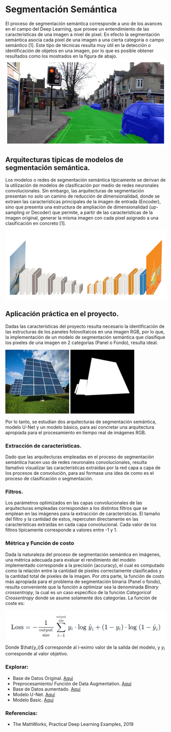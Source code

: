 # Segmentación Semántica

El proceso de segmentación semántica corresponde a uno de los avances en el campo del Deep Learning, que provee un entendimiento de las características de una imagen a nivel de pixel. En efecto la segmentación semántica asocia cada pixel de una imagen a una cierta categoría o campo semántico [1].
Este tipo de técnicas resulta muy útil en la detección o identificación de objetos en una imagen, por lo que es posible obtener resultados como los mostrados en la figura de abajo.
![Ejemplo](https://github.com/AndresFlorez-Git/Proyecto_Electronica/blob/master/Segmentacion%20Semantica%20Git/Figures%20README/ejemplo_segmentacion.png)
## Arquitecturas típicas de modelos de segmentación semántica.
Los modelos o redes de segmentación semántica típicamente se derivan de la utilización de modelos de clasificación por medio de redes neuronales convolucionales.
Sin embargo, las arquitecturas de segmentación presentan no solo un camino de reducción de dimensionalidad, donde se extraen las características principales de la imagen de entrada (Encoder), sino que presenta una estructura de ampliación de dimensionalidad (up-sampling or Decoder) que permite, a partir de las características de la imagen original, generar la misma imagen con cada pixel asignado a una clasificación en concreto [1].

![arc_segmentacion](https://github.com/AndresFlorez-Git/Proyecto_Electronica/blob/master/Segmentacion%20Semantica%20Git/Figures%20README/arc_segmentacion.png)

## Aplicación práctica en el proyecto.
Dadas las características del proyecto resulta necesario la identificación de las estructuras de los paneles fotovoltaicos en una imagen RGB, por lo que, la implementación de un modelo de segmentación semántica que clasifique los pixeles de una imagen en 2 categorías (Panel o Fondo), resulta ideal.

![imagen](https://github.com/AndresFlorez-Git/Proyecto_Electronica/blob/master/Segmentacion%20Semantica%20Git/Data%20Set/Images/8.jpg)
![mascara](https://github.com/AndresFlorez-Git/Proyecto_Electronica/blob/master/Segmentacion%20Semantica%20Git/Data%20Set/Masks/Label_8.png)

Por lo tanto, se estudian dos arquitecturas de segmentación semántica, modelo U-Net y un modelo básico, para así concretar una arquitectura apropiada para el procesamiento en tiempo real de imágenes RGB. 


### Extracción de características.
Dado que las arquitecturas empleadas en el proceso de segmentación semántica hacen uso de redes neuronales convolucionales, resulta llamativo visualizar las características extraídas por la red capa a capa de los procesos de convolución, para así formase una idea de como es el proceso de clasificación o segmentación.


### Filtros.
Los parámetros optimizados en las capas convolucionales de las arquitecturas empleadas corresponden a los distintos filtros que se emplean en las imágenes para la extracción de características.
El tamaño del filtro y la cantidad de estos, repercuten directamente en las características extraídas en cada capa convolucional. Cada valor de los filtros típicamente corresponde a valores entre -1 y 1.


### Métrica y Función de costo
Dada la naturaleza del proceso de segmentación semántica en imágenes, una métrica adecuada para evaluar el rendimiento del modelo implementado corresponde a la precisión (accuracy), el cual es computado como la relación entre la cantidad de pixeles correctamente clasificados y la cantidad total de pixeles de la imagen.
Por otra parte, la función de costo más apropiada para el problema de segmentación binaria (Panel o fondo), resulta conveniente que la función a optimizar sea la denominada *Binary crossentropy*, la cual es un caso específico de la función *Categorical Crossentropy* donde se asume solamente dos categorías.
La función de coste es:

![loss](https://github.com/AndresFlorez-Git/Proyecto_Electronica/blob/master/Segmentacion%20Semantica%20Git/Figures%20README/loss.png)

Donde $\hat{y_i}$ corresponde al i-eximo valor de la salida del modelo, y $y_i$ corresponde al valor objetivo.
 

### Explorar:
- Base de Datos Original. [Aquí](https://github.com/AndresFlorez-Git/Proyecto_Electronica/tree/master/Segmentacion%20Semantica%20Git/Data%20Set)
- Preprocesamiento/ Función de Data Augmentation. [Aquí](https://github.com/AndresFlorez-Git/Proyecto_Electronica/tree/master/Segmentacion%20Semantica%20Git/Preprocessing)
- Base de Datos aumentado. [Aquí](https://github.com/AndresFlorez-Git/Proyecto_Electronica/tree/master/Segmentacion%20Semantica%20Git/Augmented%20Train%20Data)
- Modelo U-Net. [Aquí](https://github.com/AndresFlorez-Git/Proyecto_Electronica/tree/master/Segmentacion%20Semantica%20Git/Model%20U_Net)
- Modelo Basic. [Aquí](https://github.com/AndresFlorez-Git/Proyecto_Electronica/tree/master/Segmentacion%20Semantica%20Git/Model%20Basic)

### Referencias:
- The MathWorks, Practical Deep Learning Examples, 2019
